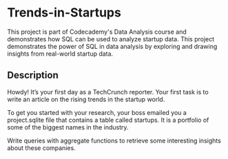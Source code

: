 # Trends-in-Startups 

This project is part of Codecademy's Data Analysis course and demonstrates how SQL can be used to analyze startup data. This project demonstrates the power of SQL in data analysis by exploring and drawing insights from real-world startup data.

## Description

Howdy! It’s your first day as a TechCrunch reporter. Your first task is to write an article on the rising trends in the startup world.

To get you started with your research, your boss emailed you a project.sqlite file that contains a table called startups. It is a portfolio of some of the biggest names in the industry.

Write queries with aggregate functions to retrieve some interesting insights about these companies.
